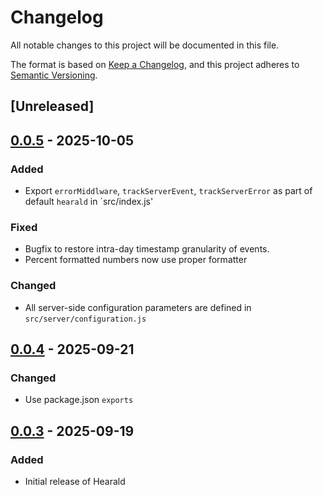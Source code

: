 # Changelog

All notable changes to this project will be documented in this file.

The format is based on [Keep a Changelog](https://keepachangelog.com/en/1.1.0/),
and this project adheres to [Semantic Versioning](https://semver.org/spec/v2.0.0.html).

## [Unreleased]

## [0.0.5] - 2025-10-05

### Added

- Export `errorMiddlware`, `trackServerEvent`, `trackServerError` as part of default `hearald` in `src/index.js'

### Fixed

- Bugfix to restore intra-day timestamp granularity of events.
- Percent formatted numbers now use proper formatter

### Changed

- All server-side configuration parameters are defined in `src/server/configuration.js`

## [0.0.4] - 2025-09-21

### Changed

- Use package.json `exports`

## [0.0.3] - 2025-09-19

### Added

- Initial release of Hearald

[0.0.5]: https://github.com/olivierlacan/keep-a-changelog/compare/v0.0.4...v0.0.5
[0.0.4]: https://github.com/olivierlacan/keep-a-changelog/compare/v0.0.3...v0.0.4
[0.0.3]: https://github.com/olivierlacan/keep-a-changelog/releases/tag/v0.0.3

<!--
`Added` for new features.
`Changed` for changes in existing functionality.
`Deprecated` for soon-to-be removed features.
`Removed` for now removed features.
`Fixed` for any bug fixes.
`Security` in case of vulnerabilities.
-->
